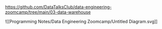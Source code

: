 https://github.com/DataTalksClub/data-engineering-zoomcamp/tree/main/03-data-warehouse


![[Programming Notes/Data Engineering Zoomcamp/Untitled Diagram.svg]]

